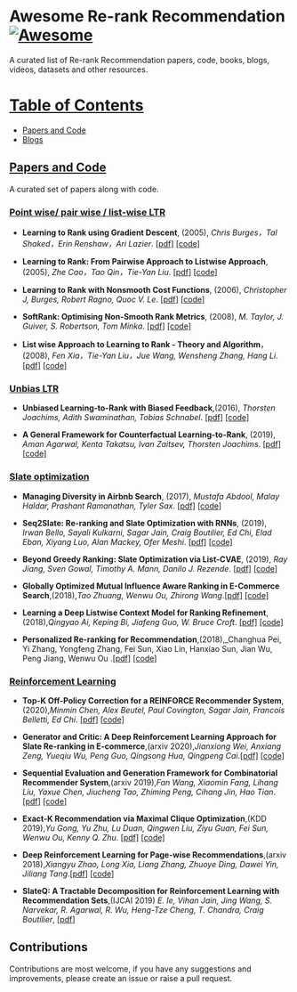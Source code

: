 # Awesome Re-rank Recommendation [![Awesome](https://cdn.rawgit.com/sindresorhus/awesome/d7305f38d29fed78fa85652e3a63e154dd8e8829/media/badge.svg)](https://github.com/sindresorhus/awesome)

A curated list of Re-rank Recommendation papers, code, books, blogs, videos, datasets and other resources. 

# [Table of Contents]()
* [Papers and Code](#Papers-and-Code)
* [Blogs](#Blogs)

## [Papers and Code]()

A curated set of papers along with code.

### [Point wise/ pair wise / list-wise LTR]()

* __Learning to Rank using Gradient Descent__, (2005), _Chris Burges，Tal Shaked，Erin Renshaw，Ari Lazier_. [[pdf]](https://icml.cc/2015/wp-content/uploads/2015/06/icml_ranking.pdf) [[code]](https://github.com/eggie5/RankNet)

* __Learning to Rank: From Pairwise Approach to Listwise Approach__, (2005), _Zhe Cao，Tao Qin，Tie-Yan Liu_. [[pdf]]() [[code]]()

* __Learning to Rank with Nonsmooth Cost Functions__, (2006), _Christopher J, Burges, Robert Ragno, Quoc V. Le_. [[pdf]](http://papers.nips.cc/paper/2971-learning-to-rank-with-nonsmooth-cost-functions) [[code]]() 

* __SoftRank: Optimising Non-Smooth Rank Metrics__, (2008), _M. Taylor, J. Guiver, S. Robertson, Tom Minka_. [[pdf]](https://www.microsoft.com/en-us/research/publication/softrank-optimising-non-smooth-rank-metrics/) [[code]]()

* __List wise Approach to Learning to Rank - Theory and Algorithm__，(2008), _Fen Xia，Tie-Yan Liu，Jue Wang, Wensheng Zhang, Hang Li_. [[pdf]](https://dl.acm.org/doi/10.1145/1390156.1390306) [[code]]()


### [Unbias LTR]()

* __Unbiased Learning-to-Rank with Biased Feedback__,(2016), _Thorsten Joachims, Adith Swaminathan, Tobias Schnabel_. [[pdf]](https://arxiv.org/abs/1608.04468) [[code]]()

* __A General Framework for Counterfactual Learning-to-Rank__, (2019), _Aman Agarwal, Kenta Takatsu, Ivan Zaitsev, Thorsten Joachims_. [[pdf]](https://arxiv.org/abs/1805.00065) [[code]]()


### [Slate optimization]()

* __Managing Diversity in Airbnb Search__, (2017), _Mustafa Abdool, Malay Haldar, Prashant Ramanathan, Tyler Sax_. [[pdf]](https://arxiv.org/abs/2004.02621) [[code]]()

* __Seq2Slate: Re-ranking and Slate Optimization with RNNs__, (2019), _Irwan Bello, Sayali Kulkarni, Sagar Jain, Craig Boutilier, Ed Chi, Elad Eban, Xiyang Luo, Alan Mackey, Ofer Meshi_. [[pdf]](https://arxiv.org/abs/1810.02019) [[code]]()

* __Beyond Greedy Ranking: Slate Optimization via List-CVAE__, (2019), _Ray Jiang, Sven Gowal, Timothy A. Mann, Danilo J. Rezende_. [[pdf]](https://arxiv.org/abs/1803.01682) [[code]]()

* __Globally Optimized Mutual Influence Aware Ranking in E-Commerce Search__,(2018),_Tao Zhuang, Wenwu Ou, Zhirong Wang_.[[pdf]](https://arxiv.org/abs/1805.08524) [[code]]()

* __Learning a Deep Listwise Context Model for Ranking Refinement__,(2018),_Qingyao Ai, Keping Bi, Jiafeng Guo, W. Bruce Croft_. [[pdf]](https://arxiv.org/abs/1804.05936) [[code]]()

* __Personalized Re-ranking for Recommendation__,(2018),_Changhua Pei, Yi Zhang, Yongfeng Zhang, Fei Sun, Xiao Lin, Hanxiao Sun, Jian Wu, Peng Jiang, Wenwu Ou .[[pdf]](https://arxiv.org/abs/1904.06813) [[code]]()

### [Reinforcement Learning]()

* __Top-K Off-Policy Correction for a REINFORCE Recommender System__,(2020),_Minmin Chen, Alex Beutel, Paul Covington, Sagar Jain, Francois Belletti, Ed Chi_. [[pdf]](https://arxiv.org/abs/1812.02353) [[code]]()

* __Generator and Critic: A Deep Reinforcement Learning Approach for Slate Re-ranking in E-commerce__,(arxiv 2020),_Jianxiong Wei, Anxiang Zeng, Yueqiu Wu, Peng Guo, Qingsong Hua, Qingpeng Cai_.[[pdf]](https://arxiv.org/abs/2005.12206) [[code]]()

* __Sequential Evaluation and Generation Framework for Combinatorial Recommender System__,(arxiv 2019),_Fan Wang, Xiaomin Fang, Lihang Liu, Yaxue Chen, Jiucheng Tao, Zhiming Peng, Cihang Jin, Hao Tian_.[[pdf]](https://arxiv.org/abs/1902.00245) [[code]]()

* __Exact-K Recommendation via Maximal Clique Optimization__,(KDD 2019),_Yu Gong, Yu Zhu, Lu Duan, Qingwen Liu, Ziyu Guan, Fei Sun, Wenwu Ou, Kenny Q. Zhu_. [[pdf]](https://arxiv.org/abs/1905.07089) [[code]]()

* __Deep Reinforcement Learning for Page-wise Recommendations__,(arxiv 2018),_Xiangyu Zhao, Long Xia, Liang Zhang, Zhuoye Ding, Dawei Yin, Jiliang Tang_.[[pdf]](https://arxiv.org/abs/1805.02343) [[code]]()

* __SlateQ: A Tractable Decomposition for Reinforcement Learning with Recommendation Sets__,(IJCAI 2019) _E. Ie, Vihan Jain, Jing Wang, S. Narvekar, R. Agarwal, R. Wu, Heng-Tze Cheng, T. Chandra, Craig Boutilier_, [[pdf]](https://www.ijcai.org/Proceedings/2019/0360.pdf)



## Contributions

Contributions are most welcome, if you have any suggestions and improvements, please create an issue or raise a pull request. 
